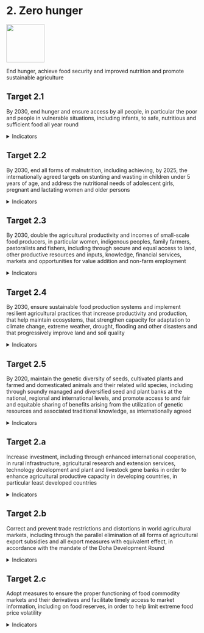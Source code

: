 # 2. Zero hunger

<img src=https://theo-armour.github.io/sdg-2021/images/sdg-icons/E_SDG_Icons-02.jpg width=100 >

End hunger, achieve food security and improved nutrition and promote sustainable agriculture


## Target 2.1

By 2030, end hunger and ensure access by all people, in particular the poor and people in vulnerable situations, including infants, to safe, nutritious and sufficient food all year round

<details>
<summary>Indicators</summary>

2.1.1 Prevalence of undernourishment C020101

2.1.2 Prevalence of moderate or severe food insecurity in the population, based on the Food Insecurity Experience Scale (FIES) C020102
</details>

## Target 2.2

By 2030, end all forms of malnutrition, including achieving, by 2025, the internationally agreed targets on stunting and wasting in children under 5 years of age, and address the nutritional needs of adolescent girls, pregnant and lactating women and older persons

<details>
<summary>Indicators</summary>

2.2.1 Prevalence of stunting (height for age <-2 standard deviation from the median of the World Health Organization (WHO) Child Growth Standards) among children under 5 years of age C020201

2.2.2 Prevalence of malnutrition (weight for height >+2 or <-2 standard deviation from the median of the WHO Child Growth Standards) among children under 5 years of age, by type (wasting and overweight) C020202

2.2.3 Prevalence of anaemia in women aged 15 to 49 years, by pregnancy status (percentage) C020203
</details>

## Target 2.3

By 2030, double the agricultural productivity and incomes of small-scale food producers, in particular women, indigenous peoples, family farmers, pastoralists and fishers, including through secure and equal access to land, other productive resources and inputs, knowledge, financial services, markets and opportunities for value addition and non-farm employment

<details>
<summary>Indicators</summary>

2.3.1 Volume of production per labour unit by classes of farming/pastoral/forestry enterprise size C020301

2.3.2 Average income of small-scale food producers, by sex and indigenous status C020302
</details>

## Target 2.4

By 2030, ensure sustainable food production systems and implement resilient agricultural practices that increase productivity and production, that help maintain ecosystems, that strengthen capacity for adaptation to climate change, extreme weather, drought, flooding and other disasters and that progressively improve land and soil quality

<details>
<summary>Indicators</summary>

2.4.1 Proportion of agricultural area under productive and sustainable agriculture C020401
</details>

## Target 2.5

By 2020, maintain the genetic diversity of seeds, cultivated plants and farmed and domesticated animals and their related wild species, including through soundly managed and diversified seed and plant banks at the national, regional and international levels, and promote access to and fair and equitable sharing of benefits arising from the utilization of genetic resources and associated traditional knowledge, as internationally agreed

<details>
<summary>Indicators</summary>

2.5.1 Number of plant and animal genetic resources for food and agriculture secured in either medium- or long-term conservation facilities C020501

2.5.2 Proportion of local breeds classified as being at risk of extinction C020503
</details>

## Target 2.a

Increase investment, including through enhanced international cooperation, in rural infrastructure, agricultural research and extension services, technology development and plant and livestock gene banks in order to enhance agricultural productive capacity in developing countries, in particular least developed countries

<details>
<summary>Indicators</summary>

2.a.1 The agriculture orientation index for government expenditures C020a01

2.a.2 Total official flows (official development assistance plus other official flows) to the agriculture sector C020a02
</details>

## Target 2.b

Correct and prevent trade restrictions and distortions in world agricultural markets, including through the parallel elimination of all forms of agricultural export subsidies and all export measures with equivalent effect, in accordance with the mandate of the Doha Development Round

<details>
<summary>Indicators</summary>

2.b.1 Agricultural export subsidies C020b02
</details>

## Target 2.c

Adopt measures to ensure the proper functioning of food commodity markets and their derivatives and facilitate timely access to market information, including on food reserves, in order to help limit extreme food price volatility

<details>
<summary>Indicators</summary>

2.c.1 Indicator of food price anomalies C020c01

***
<center title="Hello! Click me to go up to the top" ><a class=aDingbat href=javascript:window.scrollTo(0,0);> ❦ </a></center>
